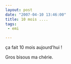 ```yaml
---
layout: post
date: "2007-04-10 13:46:00"
title: 10 mois ....
tags:
 - emi

---
```


ça fait 10 mois aujourd'hui !

Gros bisous ma chérie.
